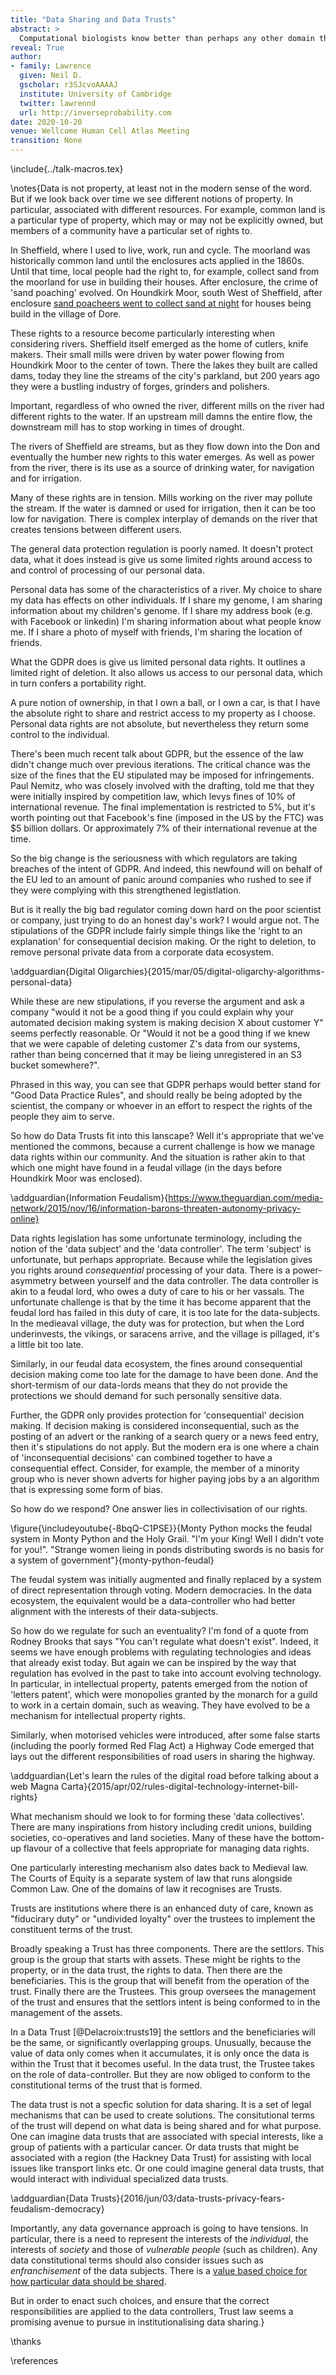 ```yaml
---
title: "Data Sharing and Data Trusts"
abstract: >
  Computational biologists know better than perhaps any other domain the importance of data sharing in progress in understanding complex decisions. Underlying the revolution in "artificial intelligence" is really a revolution in data. But when data is persona or has legal protections placed upon there are challenges to data sharing. In this talk we introduce the ideas behind data sharing and the model of data trusts, an approach to data sharing that relies on trust law to form its governance structure.
reveal: True
author:
- family: Lawrence
  given: Neil D.
  gscholar: r3SJcvoAAAAJ
  institute: University of Cambridge
  twitter: lawrennd
  url: http://inverseprobability.com
date: 2020-10-20
venue: Wellcome Human Cell Atlas Meeting
transition: None
---
```


\include{../talk-macros.tex}

\notes{Data is not property, at least not in the modern sense of the word. But if we look back over time we see different notions of property. In particular, associated with different resources. For example, common land is a particular type of property, which may or may not be explicitly owned, but members of a community have a particular set of rights to.

In Sheffield, where I used to live, work, run and cycle. The moorland was historically common land until the enclosures acts applied in the 1860s. Until that time, local people had the right to, for example, collect sand from the moorland for use in building their houses. After enclosure, the crime of 'sand poaching' evolved. On Houndkirk Moor, south West of Sheffield, after enclosure [sand poacheers went to collect sand at night](https://slidelegend.com/from-cairns-to-craters-conservation-heritage-moors-for-the-future_59e1b4f91723dd4240b3158c.html) for houses being build in the village of Dore.

These rights to a resource become particularly interesting when considering rivers. Sheffield itself emerged as the home of cutlers, knife makers. Their small mills were driven by water power flowing from Houndkirk Moor to the center of town. There the lakes they built are called dams, today they line the streams of the city's parkland, but 200 years ago they were a bustling industry of forges, grinders and polishers. 

Important, regardless of who owned the river, different mills on the river had different rights to the water. If an upstream mill damns the entire flow, the downstream mill has to stop working in times of drought.

The rivers of Sheffield are streams, but as they flow down into the Don and eventually the humber new rights to this water emerges. As well as power from the river, there is its use as a source of drinking water, for navigation and for irrigation. 

Many of these rights are in tension. Mills working on the river may pollute the stream. If the water is damned or  used for irrigation, then it can be too low for navigation. There is complex interplay of demands on the river that creates tensions between different users.

The general data protection regulation is poorly named. It doesn't protect data, what it does instead is give us some limited rights around access to and control of processing of our personal data. 

Personal data has some of the characteristics of a river. My choice to share my data has effects on other individuals. If I share my genome, I am sharing information about my children's genome. If I share my address book (e.g. with Facebook or linkedin) I'm sharing information about what people know me. If I share a photo of myself with friends, I'm sharing the location of friends. 

What the GDPR does is give us limited personal data rights. It outlines a limited right of deletion. It also allows us access to our personal data, which in turn confers a portability right.

A pure notion of ownership, in that I own a ball, or I own a car, is that I have the absolute right to share and restrict access to my property as I choose. Personal data rights are not absolute, but nevertheless they return some control to the individual.

There's been much recent talk about GDPR, but the essence of the law didn't change much over previous iterations. The critical chance was the size of the fines that the EU stipulated may be imposed for infringements. Paul Nemitz, who was closely involved with the drafting, told me that they were initially inspired by competition law, which levys fines of 10% of international revenue. The final implementation is restricted to 5%, but it's worth pointing out that Facebook's fine (imposed in the US by the FTC) was $5 billion dollars. Or approximately 7% of their international revenue at the time. 

So the big change is the seriousness with which regulators are taking breaches of the intent of GDPR. And indeed, this newfound will on behalf of the EU led to an amount of panic around companies who rushed to see if they were complying with this strengthened legistlation.

But is it really the big bad regulator coming down hard on the poor scientist or company, just trying to do an honest day's work? I would argue not. The stipulations of the GDPR include fairly simple things like the 'right to an explanation' for consequential decision making. Or the right to deletion, to remove personal private data from a corporate data ecosystem.

\addguardian{Digital Oligarchies}{2015/mar/05/digital-oligarchy-algorithms-personal-data}


While these are new stipulations, if you reverse the argument and ask a company "would it not be a good thing if you could explain why your automated decision making system is making decision X about customer Y" seems perfectly reasonable. Or "Would it not be a good thing if we knew that we were capable of deleting customer Z's data from our systems, rather than being concerned that it may be lieing unregistered in an S3 bucket somewhere?". 

Phrased in this way, you can see that GDPR perhaps would better stand for "Good Data Practice Rules", and should really be being adopted by the scientist, the company or whoever in an effort to respect the rights of the people they aim to serve.

So how do Data Trusts fit into this lanscape? Well it's appropriate that we've mentioned the commons, because a current challenge is how we manage data rights within our community. And the situation is rather akin to that which one might have found in a feudal village (in the days before Houndkirk Moor was enclosed). 

\addguardian{Information Feudalism}{https://www.theguardian.com/media-network/2015/nov/16/information-barons-threaten-autonomy-privacy-online}

Data rights legislation has some unfortunate terminology, including the notion of the 'data subject' and the 'data controller'. The term 'subject' is unfortunate, but perhaps appropriate. Because while the legislation gives you rights around *consequential* processing of your data. There is a power-asymmetry between yourself and the data controller. The data controller is akin to a feudal lord, who owes a duty of care to his or her vassals. The unfortunate challenge is that by the time it has become apparent that the feudal lord has failed in this duty of care, it is too late for the data-subjects. In the medieaval village, the duty was for protection, but when the Lord underinvests, the vikings, or saracens arrive, and the village is pillaged, it's a little bit too late. 

Similarly, in our feudal data ecosystem, the fines around consequential decision making come too late for the damage to have been done. And the short-termism of our data-lords means that they do not provide the protections we should demand for such personally sensitive data.

Further, the GDPR only provides protection for 'consequential' decision making. If decision making is considered inconsequential, such as the posting of an advert or the ranking of a search query or a news feed entry, then it's stipulations do not apply. But the modern era is one where a chain of 'inconsequential decisions' can combined together to have a consequential effect. Consider, for example, the member of a minority group who is never shown adverts for higher paying jobs by a an algorithm that is expressing some form of bias.

So how do we respond? One answer lies in collectivisation of our rights. 

\figure{\includeyoutube{-8bqQ-C1PSE}}{Monty Python mocks the feudal system in Monty Python and the Holy Grail. "I'm your King! Well I didn't vote for you!". "Strange women lieing in ponds distributing swords is no basis for a system of government"}{monty-python-feudal}

The feudal system was initially augmented and finally replaced by a system of direct representation through voting. Modern democracies. In the data ecosystem, the equivalent would be a data-controller who had better alignment with the interests of their data-subjects. 

So how do we regulate for such an eventuality? I'm fond of a quote from Rodney Brooks that says "You can't regulate what doesn't exist". Indeed, it seems we have enough problems with regulating technologies and ideas that already exist today. But again we can be inspired by the way that regulation has evolved in the past to take into account evolving technology. In particular, in intellectual property, patents emerged from the notion of 'letters patent', which were monopolies granted by the monarch for a guild to work in a certain domain, such as weaving. They have evolved to be a mechanism for intellectual property rights.

Similarly, when motorised vehicles were introduced, after some false starts (including the poorly formed Red Flag Act) a Highway Code emerged that lays out the different responsibilities of road users in sharing the highway.

\addguardian{Let's learn the rules of the digital road before talking about a web Magna Carta}{2015/apr/02/rules-digital-technology-internet-bill-rights}

What mechanism should we look to for forming these 'data collectives'. There are many inspirations from history including credit unions, building societies, co-operatives and land societies. Many of these have the bottom-up flavour of a collective that feels appropriate for managing data rights. 

One particularly interesting mechanism also dates back to Medieval law. The Courts of Equity is a separate system of law that runs alongside Common Law. One of the domains of law it recognises are Trusts.

Trusts are institutions where there is an enhanced duty of care, known as "fiducirary duty" or "undivided loyalty" over the trustees to implement the constituent terms of the trust. 

Broadly speaking a Trust has three components. There are the settlors. This group is the group that starts with assets. These might be rights to the property, or in the data trust, the rights to data. Then there are the beneficiaries. This is the group that will benefit from the operation of the trust. Finally there are the Trustees. This group oversees the management of the trust and ensures that the settlors intent is being conformed to in the management of the assets.

In a Data Trust [@Delacroix:trusts19] the settlors and the beneficiaries will be the same, or significantly overlapping groups. Unusually, because the value of data only comes when it accumulates, it is only once the data is within the Trust that it becomes useful. In the data trust, the Trustee takes on the role of data-controller. But they are now obliged to conform to the constitutional terms of the trust that is formed.

The data trust is not a specfic solution for data sharing. It is a set of legal mechanisms that can be used to create solutions. The consitutional terms of the trust will depend on what data is being shared and for what purpose. One can imagine data trusts that are associated with special interests, like a group of patients with a particular cancer. Or data trusts that might be associated with a region (the Hackney Data Trust) for assisting with local issues like transport links etc. Or one could imagine general data trusts, that would interact with individual specialized data trusts.

\addguardian{Data Trusts}{2016/jun/03/data-trusts-privacy-fears-feudalism-democracy}

Importantly, any data governance approach is going to have tensions. In particular, there is a need to represent the interests of the *individual*, the interests of *society* and those of *vulnerable people* (such as children). Any data constitutional terms should also consider issues such as *enfranchisement* of the data subjects. There is a [value based choice for how particular data should be shared](https://datatrusts.uk/blogs/selectingdatastructures).

But in order to enact such choices, and ensure that the correct responsibilities are applied to the data controllers, Trust law seems a promising avenue to pursue in institutionalising data sharing.}

\thanks

\references
